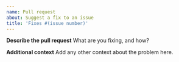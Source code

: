 ```yaml
---
name: Pull request
about: Suggest a fix to an issue
title: 'Fixes #(issue number)'
---
```


**Describe the pull request**
What are you fixing, and how?

**Additional context**
Add any other context about the problem here.
